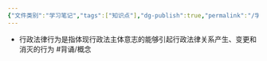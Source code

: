 ```yaml
---
{"文件类别":"学习笔记","tags":["知识点"],"dg-publish":true,"permalink":"/学习笔记studyup/知识点cheese/行政法律行为/","dgPassFrontmatter":true,"created":"2024-09-19T14:29:08.236+08:00","updated":"2024-09-19T14:29:18.334+08:00"}
---
```


- 行政法律行为是指体现行政法主体意志的能够引起行政法律关系产生、变更和消灭的行为 #背诵/概念 